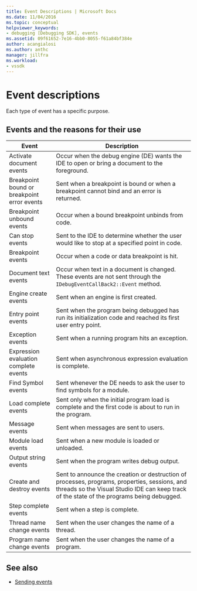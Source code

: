 ```yaml
---
title: Event Descriptions | Microsoft Docs
ms.date: 11/04/2016
ms.topic: conceptual
helpviewer_keywords:
- debugging [Debugging SDK], events
ms.assetid: 09f61652-7e16-4bb0-8055-f61a84bf384e
author: acangialosi
ms.author: anthc
manager: jillfra
ms.workload:
- vssdk
---
```

# Event descriptions
Each type of event has a specific purpose.

## Events and the reasons for their use

|Event|Description|
|-----------|-----------------|
|Activate document events|Occur when the debug engine (DE) wants the IDE to open or bring a document to the foreground.|
|Breakpoint bound or breakpoint error events|Sent when a breakpoint is bound or when a breakpoint cannot bind and an error is returned.|
|Breakpoint unbound events|Occur when a bound breakpoint unbinds from code.|
|Can stop events|Sent to the IDE to determine whether the user would like to stop at a specified point in code.|
|Breakpoint events|Occur when a code or data breakpoint is hit.|
|Document text events|Occur when text in a document is changed. These events are not sent through the `IDebugEventCallBack2::Event` method.|
|Engine create events|Sent when an engine is first created.|
|Entry point events|Sent when the program being debugged has run its initialization code and reached its first user entry point.|
|Exception events|Sent when a running program hits an exception.|
|Expression evaluation complete events|Sent when asynchronous expression evaluation is complete.|
|Find Symbol events|Sent whenever the DE needs to ask the user to find symbols for a module.|
|Load complete events|Sent only when the initial program load is complete and the first code is about to run in the program.|
|Message events|Sent when messages are sent to users.|
|Module load events|Sent when a new module is loaded or unloaded.|
|Output string events|Sent when the program writes debug output.|
|Create and destroy events|Sent to announce the creation or destruction of processes, programs, properties, sessions, and threads so the Visual Studio IDE can keep track of the state of the programs being debugged.|
|Step complete events|Sent when a step is complete.|
|Thread name change events|Sent when the user changes the name of a thread.|
|Program name change events|Sent when the user changes the name of a program.|

## See also
- [Sending events](../../extensibility/debugger/sending-events.md)

